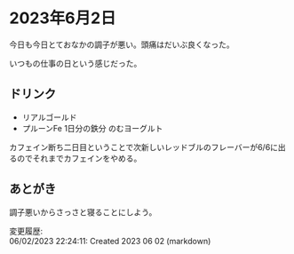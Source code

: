 # 2023年6月2日

今日も今日とておなかの調子が悪い。頭痛はだいぶ良くなった。

いつもの仕事の日という感じだった。

## ドリンク

- リアルゴールド
- プルーンFe 1日分の鉄分 のむヨーグルト

カフェイン断ち二日目ということで次新しいレッドブルのフレーバーが6/6に出るのでそれまでカフェインをやめる。

## あとがき

調子悪いからさっさと寝ることにしよう。

変更履歴:  
06/02/2023 22:24:11: Created 2023 06 02 (markdown)  
